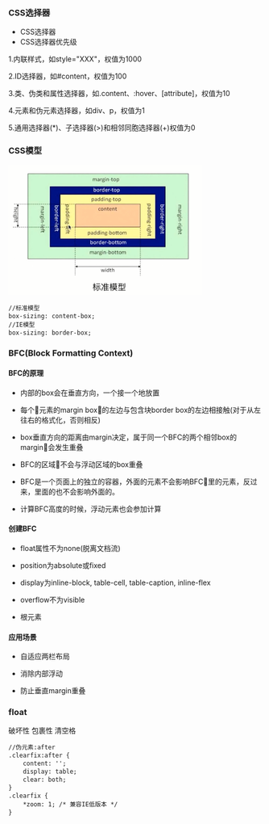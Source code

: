 ### CSS选择器
* CSS选择器
* CSS选择器优先级

1.内联样式，如style="XXX"，权值为1000

2.ID选择器，如#content，权值为100

3.类、伪类和属性选择器，如.content、:hover、[attribute]，权值为10

4.元素和伪元素选择器，如div、p，权值为1

5.通用选择器(*)、子选择器(>)和相邻同胞选择器(+)权值为0

### CSS模型
![盒子模型](../images/box.png)
````
//标准模型
box-sizing: content-box;
//IE模型
box-sizing: border-box;
````

### BFC(Block Formatting Context)
#### BFC的原理

* 内部的box会在垂直方向，一个接一个地放置

* 每个元素的margin box的左边与包含块border box的左边相接触(对于从左往右的格式化，否则相反)

* box垂直方向的距离由margin决定，属于同一个BFC的两个相邻box的margin会发生重叠

* BFC的区域不会与浮动区域的box重叠

* BFC是一个页面上的独立的容器，外面的元素不会影响BFC里的元素，反过来，里面的也不会影响外面的。

* 计算BFC高度的时候，浮动元素也会参加计算

#### 创建BFC
* float属性不为none(脱离文档流)

* position为absolute或fixed

* display为inline-block, table-cell, table-caption, inline-flex

* overflow不为visible

* 根元素

#### 应用场景
* 自适应两栏布局

* 消除内部浮动

* 防止垂直margin重叠

### float
破坏性 包裹性 清空格
````
//伪元素:after
.clearfix:after {
    content: '';
    display: table;
    clear: both;
}
.clearfix {
    *zoom: 1; /* 兼容IE低版本 */
}
````
